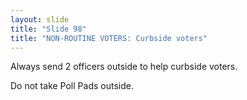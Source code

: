 ```yaml
---
layout: slide
title: "Slide 98"
title: "NON-ROUTINE VOTERS: Curbside voters"
---
```


Always send 2 officers outside to help curbside voters.

Do not take Poll Pads outside.
